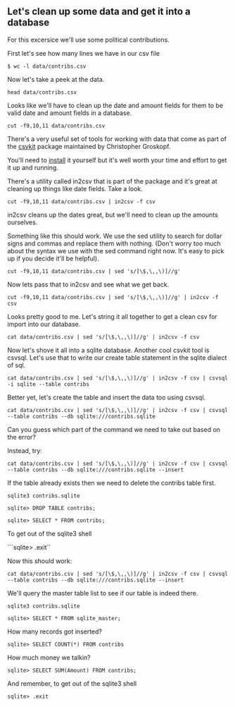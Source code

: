 ## Let's clean up some data and get it into a database

For this excersice we'll use some political contributions.

First let's see how many lines we have in our csv file

```$ wc -l data/contribs.csv```

Now let's take a peek at the data.

```head data/contribs.csv```

Looks like we'll have to clean up the date and amount fields for them to be valid date and amount fields in a database.

```cut -f9,10,11 data/contribs.csv```

There's a very useful set of tools for working with data that come as part of the [csvkit](https://csvkit.readthedocs.org/en/0.9.0/) package maintained by Christopher Groskopf.

You'll need to [install](http://csvkit.readthedocs.org/en/latest/install.html) it yourself but it's well worth your time and effort to get it up and running.

There's a utility called in2csv that is part of the package and it's great at cleaning up things like date fields. Take a look.

```cut -f9,10,11 data/contribs.csv | in2csv -f csv```

in2csv cleans up the dates great, but we'll need to clean up the amounts ourselves.

Something like this should work. We use the sed utility to search for dollar signs and commas and replace them with nothing. (Don't worry too much about the syntax we use with the sed command right now. It's easy to pick up if you decide it'll be helpful).

```cut -f9,10,11 data/contribs.csv | sed 's/[\$,\,,\)]//g'```

Now lets pass that to in2csv and see what we get back.

```cut -f9,10,11 data/contribs.csv | sed 's/[\$,\,,\)]//g' | in2csv -f csv```

Looks pretty good to me. Let's string it all together to get a clean csv for import into our database.

```cat data/contribs.csv | sed 's/[\$,\,,\)]//g' | in2csv -f csv```

Now let's shove it all into a sqlite database. Another cool csvkit tool is csvsql. Let's use that to write our create table statement in the sqlite dialect of sql.

```cat data/contribs.csv | sed 's/[\$,\,,\)]//g' | in2csv -f csv | csvsql -i sqlite --table contribs```

Better yet, let's create the table and insert the data too using csvsql. 

```cat data/contribs.csv | sed 's/[\$,\,,\)]//g' | in2csv -f csv | csvsql --table contribs --db sqlite:///contribs.sqlite```

Can you guess which part of the command we need to take out based on the error?

Instead, try:

```cat data/contribs.csv | sed 's/[\$,\,,\)]//g' | in2csv -f csv | csvsql --table contribs --db sqlite:///contribs.sqlite --insert```

If the table already exists then we need to delete the contribs table first.

```sqlite3 contribs.sqlite```

```sqlite> DROP TABLE contribs;```

```sqlite> SELECT * FROM contribs;```

To get out of the sqlite3 shell

```sqlite> .exit``

Now this should work:

```cat data/contribs.csv | sed 's/[\$,\,,\)]//g' | in2csv -f csv | csvsql --table contribs --db sqlite:///contribs.sqlite --insert```

We'll query the master table list to see if our table is indeed there.

```sqlite3 contribs.sqlite```

```sqlite> SELECT * FROM sqlite_master;```

How many records got inserted?

```sqlite> SELECT COUNT(*) FROM contribs```

How much money we talkin?

```sqlite> SELECT SUM(Amount) FROM contribs;```

And remember, to get out of the sqlite3 shell

```sqlite> .exit```
